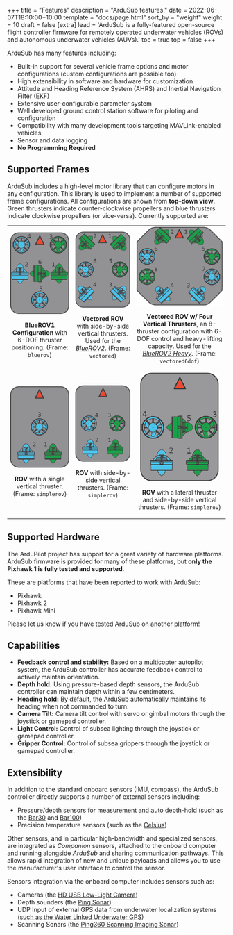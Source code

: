 +++
title = "Features"
description = "ArduSub features."
date = 2022-06-07T18:10:00+10:00
template = "docs/page.html"
sort_by = "weight"
weight = 10
draft = false
[extra]
lead = 'ArduSub is a fully-featured open-source flight controller firmware for remotely operated underwater vehicles (ROVs) and autonomous underwater vehicles (AUVs).'
toc = true
top = false
+++

ArduSub has many features including:
- Built-in support for several vehicle frame options and motor configurations (custom configurations are possible too)
- High extensibility in software and hardware for customization
- Attitude and Heading Reference System (AHRS) and Inertial Navigation Filter (EKF)
- Extensive user-configurable parameter system
- Well developed ground control station software for piloting and configuration
- Compatibility with many development tools targeting MAVLink-enabled vehicles
- Sensor and data logging
- **No Programming Required**

## Supported Frames

ArduSub includes a high-level motor library that can configure motors in any configuration. This library is used to implement a number of supported frame configurations. All configurations are shown from **top-down view**. Green thrusters indicate counter-clockwise propellers and blue thrusters indicate clockwise propellers (or vice-versa). Currently supported are:

<table>
	<tr>
		<td align="center">
			<img src="bluerov-frame.png" class="img-responsive img-center" style="max-height:250px;">
			<p><strong>BlueROV1 Configuration</strong> with 6-DOF thruster positioning. (Frame: <code>bluerov</code>)</p>
		</td>
		<td align="center">
			<img src="vectored-frame.png" class="img-responsive img-center" style="max-height:250px;">
			<p><strong>Vectored ROV</strong> with side-by-side vertical thrusters. Used for the <a href="http://bluerov2.com"><em>BlueROV2</em></a>. (Frame: <code>vectored</code>)</p>
		</td>
		<td align="center">
			<img src="vectored6dof-frame.png" class="img-responsive img-center" style="max-height:250px;">
			<p><strong>Vectored ROV w/ Four Vertical Thrusters</strong>, an 8-thruster configuration with 6-DOF control and heavy-lifting capacity. Used for the <a href="https://bluerobotics.com/introducing-bluerov2-heavy/"><em>BlueROV2 Heavy</em></a>. (Frame: <code>vectored6dof</code>)</p>
		</td>
	</tr>
	<tr>
		<td align="center">
			<img src="simplerov-3.png" class="img-responsive img-center" style="max-height:250px;">
			<p><strong>ROV</strong> with a single vertical thruster. (Frame: <code>simplerov</code>)</p>
		</td>
		<td align="center">
			<img src="simplerov-4.png" class="img-responsive img-center" style="max-height:250px;">
			<p><strong>ROV</strong> with side-by-side vertical thrusters. (Frame: <code>simplerov</code>)</p>
		</td>
		<td align="center">
			<img src="simplerov-5.png" class="img-responsive img-center" style="max-height:250px;">
			<p><strong>ROV</strong> with a lateral thruster and side-by-side vertical thrusters. (Frame: <code>simplerov</code>)</p>
		</td>
	</tr>
</table>

## Supported Hardware

The ArduPilot project has support for a great variety of hardware platforms. ArduSub firmware is provided for many of these platforms, but **only the Pixhawk 1 is fully tested and supported**.

These are platforms that have been reported to work with ArduSub:

- Pixhawk
- Pixhawk 2
- Pixhawk Mini

Please let us know if you have tested ArduSub on another platform!

## Capabilities

- **Feedback control and stability:** Based on a multicopter autopilot system, the ArduSub controller has accurate feedback control to actively maintain orientation.
- **Depth hold:** Using pressure-based depth sensors, the ArduSub controller can maintain depth within a few centimeters.
- **Heading hold:** By default, the ArduSub automatically maintains its heading when not commanded to turn.
- **Camera Tilt:** Camera tilt control with servo or gimbal motors through the joystick or gamepad controller.
- **Light Control:** Control of subsea lighting through the joystick or gamepad controller.
- **Gripper Control:** Control of subsea grippers through the joystick or gamepad controller.

## Extensibility

In addition to the standard onboard sensors (IMU, compass), the ArduSub controller directly supports a number of external sensors including:

- Pressure/depth sensors for measurement and auto depth-hold (such as the [Bar30](https://www.bluerobotics.com/store/electronics/bar30-sensor-r1/) and [Bar100](https://bluerobotics.com/store/sensors-sonars-cameras/sensors/bar100-sensor-r2-rp/))
- Precision temperature sensors (such as the [Celsius](https://bluerobotics.com/store/sensors-sonars-cameras/sensors/celsius-sensor-r1/))

Other sensors, and in particular high-bandwidth and specialized sensors, are integrated as *Companion* sensors, attached to the onboard computer and running alongside *ArduSub* and sharing communication pathways. This allows rapid integration of new and unique payloads and allows you to use the manufacturer's user interface to control the sensor.

Sensors integration via the onboard computer includes sensors such as:
- Cameras (the [HD USB Low-Light Camera](https://bluerobotics.com/store/sensors-sonars-cameras/cameras/cam-usb-low-light-r1/))
- Depth sounders (the [Ping Sonar](https://bluerobotics.com/store/sensors-sonars-cameras/sonar/ping-sonar-r2-rp/))
- UDP Input of external GPS data from underwater localization systems ([such as the Water Linked Underwater GPS](https://www.bluerobotics.com/store/electronics/bar30-sensor-r1/))
- Scanning Sonars (the [Ping360 Scanning Imaging Sonar](https://bluerobotics.com/store/sensors-sonars-cameras/sonar/ping360-sonar-r1-rp/))
